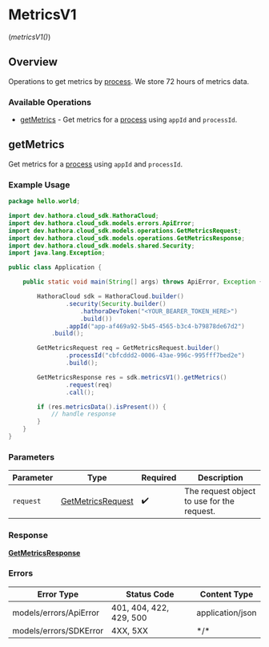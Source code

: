 # MetricsV1
(*metricsV1()*)

## Overview

Operations to get metrics by [process](https://hathora.dev/docs/concepts/hathora-entities#process). We store 72 hours of metrics data.

### Available Operations

* [getMetrics](#getmetrics) - Get metrics for a [process](https://hathora.dev/docs/concepts/hathora-entities#process) using `appId` and `processId`.

## getMetrics

Get metrics for a [process](https://hathora.dev/docs/concepts/hathora-entities#process) using `appId` and `processId`.

### Example Usage

```java
package hello.world;

import dev.hathora.cloud_sdk.HathoraCloud;
import dev.hathora.cloud_sdk.models.errors.ApiError;
import dev.hathora.cloud_sdk.models.operations.GetMetricsRequest;
import dev.hathora.cloud_sdk.models.operations.GetMetricsResponse;
import dev.hathora.cloud_sdk.models.shared.Security;
import java.lang.Exception;

public class Application {

    public static void main(String[] args) throws ApiError, Exception {

        HathoraCloud sdk = HathoraCloud.builder()
                .security(Security.builder()
                    .hathoraDevToken("<YOUR_BEARER_TOKEN_HERE>")
                    .build())
                .appId("app-af469a92-5b45-4565-b3c4-b79878de67d2")
            .build();

        GetMetricsRequest req = GetMetricsRequest.builder()
                .processId("cbfcddd2-0006-43ae-996c-995fff7bed2e")
                .build();

        GetMetricsResponse res = sdk.metricsV1().getMetrics()
                .request(req)
                .call();

        if (res.metricsData().isPresent()) {
            // handle response
        }
    }
}
```

### Parameters

| Parameter                                                         | Type                                                              | Required                                                          | Description                                                       |
| ----------------------------------------------------------------- | ----------------------------------------------------------------- | ----------------------------------------------------------------- | ----------------------------------------------------------------- |
| `request`                                                         | [GetMetricsRequest](../../models/operations/GetMetricsRequest.md) | :heavy_check_mark:                                                | The request object to use for the request.                        |

### Response

**[GetMetricsResponse](../../models/operations/GetMetricsResponse.md)**

### Errors

| Error Type              | Status Code             | Content Type            |
| ----------------------- | ----------------------- | ----------------------- |
| models/errors/ApiError  | 401, 404, 422, 429, 500 | application/json        |
| models/errors/SDKError  | 4XX, 5XX                | \*/\*                   |